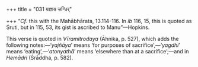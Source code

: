 +++
title = "031 यज्ञाय जग्धिर्"

+++
“*Cf*. this with the Mahābhārata, 13.114-116. In *ib* 116, 15, this is
quoted as Śruti, but in 115, 53, its gist is ascribed to Manu”—Hopkins.

This verse is quoted in *Vīramitrodaya* (Āhnika, p. 527), which adds the
following notes:—‘*yajñāya*’ means ‘for purposes of
sacrifice’,—‘*yagdhi*’ means ‘eating’,—‘*atonyathā*’ means ‘elsewhere
than at a sacrifice’;—and in *Hemādri* (Śrāddha, p. 582).
